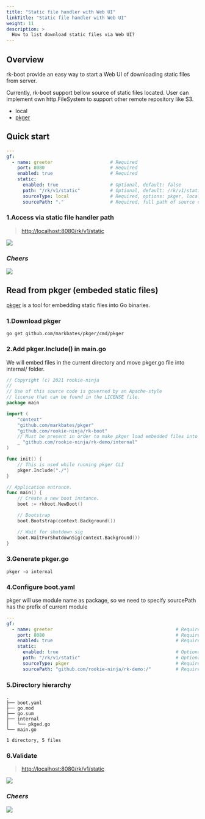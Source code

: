 ```yaml
---
title: "Static file handler with Web UI"
linkTitle: "Static file handler with Web UI"
weight: 11
description: >
  How to list download static files via Web UI?
---
```


## Overview
rk-boot provide an easy way to start a Web UI of downloading static files from server.

Currently, rk-boot support bellow source of static files located. User can implement own http.FileSystem to support other remote repository like S3.
- local
- [pkger](https://github.com/markbates/pkger)

## Quick start
```yaml
---
gf:
  - name: greeter                     # Required
    port: 8080                        # Required
    enabled: true                     # Required
    static:
      enabled: true                   # Optional, default: false
      path: "/rk/v1/static"           # Optional, default: /rk/v1/static
      sourceType: local               # Required, options: pkger, local
      sourcePath: "."                 # Required, full path of source directory
```

### 1.Access via static file handler path
> [http://localhost:8080/rk/v1/static](http://localhost:8080/rk/v1/static)

![](/bootstrapper/user-guide/gf-golang/advanced/static-file-handler.png)

### _**Cheers**_
![](/bootstrapper/user-guide/cheers.png)

## Read from pkger (embeded static files)
[pkger](https://github.com/markbates/pkger) is a tool for embedding static files into Go binaries.

### 1.Download pkger
```shell script
go get github.com/markbates/pkger/cmd/pkger
```

### 2.Add pkger.Include() in main.go
We will embed files in the current directory and move pkger.go file into internal/ folder.

```go
// Copyright (c) 2021 rookie-ninja
//
// Use of this source code is governed by an Apache-style
// license that can be found in the LICENSE file.
package main

import (
	"context"
	"github.com/markbates/pkger"
	"github.com/rookie-ninja/rk-boot"
	// Must be present in order to make pkger load embedded files into memory.
	_ "github.com/rookie-ninja/rk-demo/internal"
)

func init() {
	// This is used while running pkger CLI
	pkger.Include("./")
}

// Application entrance.
func main() {
	// Create a new boot instance.
	boot := rkboot.NewBoot()

	// Bootstrap
	boot.Bootstrap(context.Background())

	// Wait for shutdown sig
	boot.WaitForShutdownSig(context.Background())
}
```

### 3.Generate pkger.go
```shell script
pkger -o internal
```

### 4.Configure boot.yaml
pkger will use module name as package, so we need to specify sourcePath has the prefix of current module

```yaml
---
gf:
  - name: greeter                                             # Required
    port: 8080                                                # Required
    enabled: true                                             # Required
    static:
      enabled: true                                           # Optional, default: false
      path: "/rk/v1/static"                                   # Optional, default: /rk/v1/static
      sourceType: pkger                                       # Required, options: pkger, local
      sourcePath: "github.com/rookie-ninja/rk-demo:/"         # Required, full path of source directory
```

### 5.Directory hierarchy
```
.
├── boot.yaml
├── go.mod
├── go.sum
├── internal
│   └── pkged.go
└── main.go

1 directory, 5 files
```

### 6.Validate
> [http://localhost:8080/rk/v1/static](http://localhost:8080/rk/v1/static)

![](/bootstrapper/user-guide/gf-golang/advanced/static-file-handler-pkger.png)

### _**Cheers**_
![](/bootstrapper/user-guide/cheers.png)






